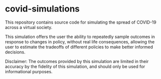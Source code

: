 # covid-simulations

This repository contains source code for simulating the spread of COVID-19 across a virtual society.

This simulation offers the user the ability to repeatedly sample outcomes in response to changes in policy, without real life consequences, allowing the user to estimate the tradeoffs of different policies to make better informed decisions.

Disclaimer: The outcomes provided by this simulation are limited in their accuracy by the fidelity of this simulation, and should only be used for informational purposes.
